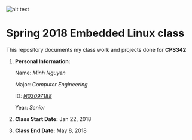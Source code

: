 ![alt text](https://www.newpaltz.edu/media/identity/logos/newpaltzlogo.jpg)
# Spring 2018 Embedded Linux class
This repository documents my class work and projects done for **CPS342**
1. **Personal Information:**

   Name: *Minh Nguyen* 
   
   Major: *Computer Engineering*  
   
   ID: *[N03097188](https://github.com/N03097188?tab=repositories)*  
   
   Year: *Senior*
   
2. **Class Start Date:** Jan 22, 2018
3. **Class End Date:** May 8, 2018



